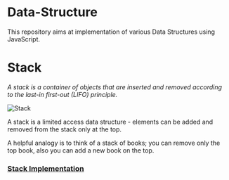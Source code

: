 # Data-Structure
This repository aims at implementation of various Data Structures using JavaScript.

# Stack

*A stack is a container of objects that are inserted and removed according to the last-in first-out (LIFO) principle.*

![Stack](https://i.imgur.com/4ot4Vwa.png)

A stack is a limited access data structure - elements can be added and removed from the stack only at the top. 

A helpful analogy is to think of a stack of books; you can remove only the top book, also you can add a new book on the top.

### [Stack Implementation](https://github.com/sabique/Data-Structure/blob/master/Stack/stack.js)
